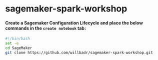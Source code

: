 # sagemaker-spark-workshop

#### Create a Sagemaker Configuration Lifecycle and place the below commands in the `create notebook` tab:

```bash
#!/bin/bash
set -e
cd SageMaker
git clone https://github.com/willbadr/sagemaker-spark-workshop.git
```

